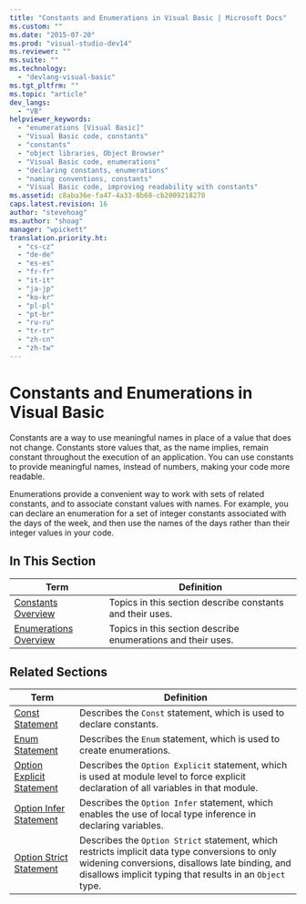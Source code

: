 ```yaml
---
title: "Constants and Enumerations in Visual Basic | Microsoft Docs"
ms.custom: ""
ms.date: "2015-07-20"
ms.prod: "visual-studio-dev14"
ms.reviewer: ""
ms.suite: ""
ms.technology: 
  - "devlang-visual-basic"
ms.tgt_pltfrm: ""
ms.topic: "article"
dev_langs: 
  - "VB"
helpviewer_keywords: 
  - "enumerations [Visual Basic]"
  - "Visual Basic code, constants"
  - "constants"
  - "object libraries, Object Browser"
  - "Visual Basic code, enumerations"
  - "declaring constants, enumerations"
  - "naming conventions, constants"
  - "Visual Basic code, improving readability with constants"
ms.assetid: c8aba36e-fa47-4a33-8b68-cb2009218270
caps.latest.revision: 16
author: "stevehoag"
ms.author: "shoag"
manager: "wpickett"
translation.priority.ht: 
  - "cs-cz"
  - "de-de"
  - "es-es"
  - "fr-fr"
  - "it-it"
  - "ja-jp"
  - "ko-kr"
  - "pl-pl"
  - "pt-br"
  - "ru-ru"
  - "tr-tr"
  - "zh-cn"
  - "zh-tw"
---
```

# Constants and Enumerations in Visual Basic
Constants are a way to use meaningful names in place of a value that does not change. Constants store values that, as the name implies, remain constant throughout the execution of an application. You can use constants to provide meaningful names, instead of numbers, making your code more readable.  
  
 Enumerations provide a convenient way to work with sets of related constants, and to associate constant values with names. For example, you can declare an enumeration for a set of integer constants associated with the days of the week, and then use the names of the days rather than their integer values in your code.  
  
## In This Section  
  
|Term|Definition|  
|-|-|  
|[Constants Overview](../../../../visual-basic/programming-guide/language-features/constants-enums/constants-overview.md)|Topics in this section describe constants and their uses.|  
|[Enumerations Overview](../../../../visual-basic/programming-guide/language-features/constants-enums/enumerations-overview.md)|Topics in this section describe enumerations and their uses.|  
  
## Related Sections  
  
|Term|Definition|  
|-|-|  
|[Const Statement](../../../../visual-basic/language-reference/statements/const-statement.md)|Describes the `Const` statement, which is used to declare constants.|  
|[Enum Statement](../../../../visual-basic/language-reference/statements/enum-statement.md)|Describes the `Enum` statement, which is used to create enumerations.|  
|[Option Explicit Statement](../../../../visual-basic/language-reference/statements/option-explicit-statement.md)|Describes the `Option Explicit` statement, which is used at module level to force explicit declaration of all variables in that module.|  
|[Option Infer Statement](../../../../visual-basic/language-reference/statements/option-infer-statement.md)|Describes the `Option Infer` statement, which enables the use of local type inference in declaring variables.|  
|[Option Strict Statement](../../../../visual-basic/language-reference/statements/option-strict-statement.md)|Describes the `Option Strict` statement, which restricts implicit data type conversions to only widening conversions, disallows late binding, and disallows implicit typing that results in an `Object` type.|